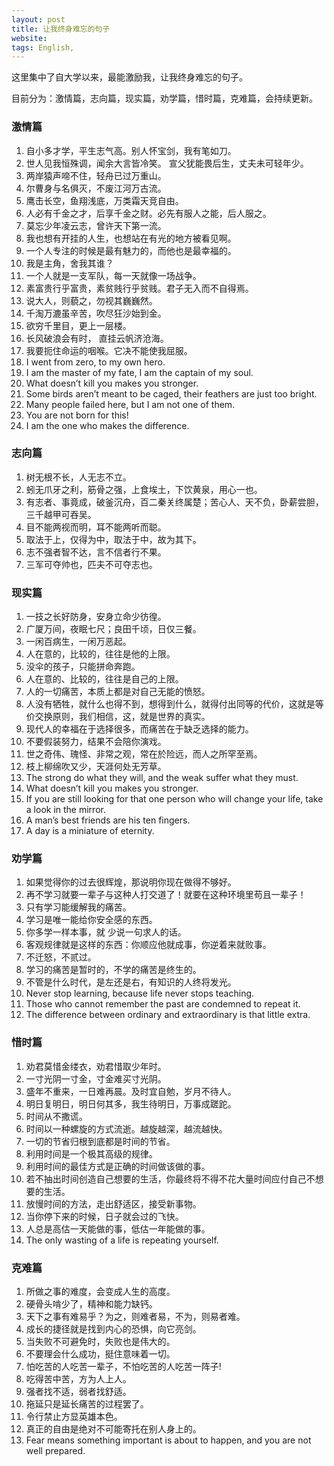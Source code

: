 ```yaml
---
layout: post
title: 让我终身难忘的句子
website: 
tags: English,
---
```


这里集中了自大学以来，最能激励我，让我终身难忘的句子。

目前分为：激情篇，志向篇，现实篇，劝学篇，惜时篇，克难篇，会持续更新。

### 激情篇
1. 自小多才学，平生志气高。别人怀宝剑，我有笔如刀。
2. 世人见我恒殊调，闻余大言皆冷笑。 宣父犹能畏后生，丈夫未可轻年少。
3. 两岸猿声啼不住，轻舟已过万重山。
4. 尔曹身与名俱灭，不废江河万古流。
5. 鹰击长空，鱼翔浅底，万类霜天竞自由。
6. 人必有千金之才，后享千金之财。必先有服人之能，后人服之。
7.  莫忘少年凌云志，曾许天下第一流。
8.  我也想有开挂的人生，也想站在有光的地方被看见啊。
9.  一个人专注的时候是最有魅力的，而他也是最幸福的。
10. 我是主角，舍我其谁？
11. 一个人就是一支军队，每一天就像一场战争。
12. 素富贵行乎富贵，素贫贱行乎贫贱。君子无入而不自得焉。
13. 说大人，则藐之，勿视其巍巍然。
14. 千淘万漉虽辛苦，吹尽狂沙始到金。
15. 欲穷千里目，更上一层楼。
16. 长风破浪会有时， 直挂云帆济沧海。
17. 我要扼住命运的咽喉。它决不能使我屈服。
18. I went from zero, to my own hero.
19. I am the master of my fate, I am the captain of my soul.
20. What doesn’t kill you makes you stronger.
21. Some birds aren’t meant to be caged, their feathers are just too bright.
22. Many people failed here, but I am not one of them.
23. You are not born for this!
24. I am the one who makes the difference.

### 志向篇
1. 树无根不长，人无志不立。
2. 蚓无爪牙之利，筋骨之强，上食埃土，下饮黄泉，用心一也。
3. 有志者、事竟成，破釜沉舟，百二秦关终属楚；苦心人、天不负，卧薪尝胆，三千越甲可吞吴。
4. 目不能两视而明，耳不能两听而聪。
5. 取法于上，仅得为中，取法于中，故为其下。
6. 志不强者智不达，言不信者行不果。
7. 三军可夺帅也，匹夫不可夺志也。

### 现实篇
1. 一技之长好防身，安身立命少彷徨。
2. 广厦万间，夜眠七尺；良田千顷，日仅三餐。
3. 一闲百病生，一闲万恶起。
4. 人在意的，比较的，往往是他的上限。
5. 没伞的孩子，只能拼命奔跑。
6. 人在意的、比较的，往往是自己的上限。
7. 人的一切痛苦，本质上都是对自己无能的愤怒。
8.  人没有牺牲，就什么也得不到，想得到什么，就得付出同等的代价，这就是等价交换原则，我们相信，这，就是世界的真实。
9.  现代人的幸福在于选择很多，而痛苦在于缺乏选择的能力。
10. 不要假装努力，结果不会陪你演戏。
11. 世之奇伟、瑰怪、非常之观，常在於险远，而人之所罕至焉。
12. 枝上柳绵吹又少，天涯何处无芳草。
13. The strong do what they will, and the weak suffer what they must.
14. What doesn’t kill you makes you stronger.
15. If you are still looking for that one person who will change your life, take a look in the mirror.
16. A man’s best friends are his ten fingers.
17. A day is a miniature of eternity.

### 劝学篇
1. 如果觉得你的过去很辉煌，那说明你现在做得不够好。
2. 再不学习就要一辈子与这种人打交道了！就要在这种环境里苟且一辈子！
3. 只有学习能缓解我的痛苦。
4. 学习是唯一能给你安全感的东西。
5. 你多学一样本事，就 少说一句求人的话。
6. 客观规律就是这样的东西：你顺应他就成事，你逆着来就败事。
7. 不迁怒，不贰过。
8. 学习的痛苦是暂时的，不学的痛苦是终生的。
9. 不管是什么时代，是左还是右，有知识的人终将发光。
10. Never stop learning, because life never stops teaching.
11. Those who cannot remember the past are condemned to repeat it.
12. The difference between ordinary and extraordinary is that little extra.

### 惜时篇
1. 劝君莫惜金缕衣，劝君惜取少年时。
2. 一寸光阴一寸金，寸金难买寸光阴。
3. 盛年不重来，一日难再晨。及时宜自勉，岁月不待人。
4. 明日复明日，明日何其多，我生待明日，万事成蹉跎。
5. 时间从不撒谎。
6. 时间以一种螺旋的方式流逝。越旋越深，越流越快。
7. 一切的节省归根到底都是时间的节省。
8. 利用时间是一个极其高级的规律。
9. 利用时间的最佳方式是正确的时间做该做的事。
10. 若不抽出时间创造自己想要的生活，你最终将不得不花大量时间应付自己不想要的生活。
11. 放慢时间的方法，走出舒适区，接受新事物。
12. 当你停下来的时候，日子就会过的飞快。
13. 人总是高估一天能做的事，低估一年能做的事。
14. The only wasting of a life is repeating yourself.

### 克难篇
1. 所做之事的难度，会变成人生的高度。
2. 硬骨头啃少了，精神和能力缺钙。
3. 天下之事有难易乎？为之，则难者易，不为，则易者难。
4. 成长的捷径就是找到内心的恐惧，向它亮剑。
5. 当失败不可避免时，失败也是伟大的。
6. 不要理会什么成功，挺住意味着一切。
7. 怕吃苦的人吃苦一辈子，不怕吃苦的人吃苦一阵子! 
8. 吃得苦中苦，方为人上人。
9. 强者找不适，弱者找舒适。
10. 拖延只是延长痛苦的过程罢了。
11. 令行禁止方显英雄本色。
12. 真正的自由是绝对不可能寄托在别人身上的。 
13. Fear means something important is about to happen, and you are not well prepared.